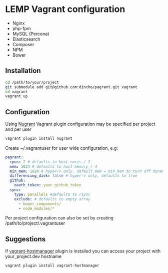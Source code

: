 LEMP Vagrant configuration
==========================

- Nginx
- php-fpm
- MySQL (Percona)
- Elasticsearch
- Composer
- NPM
- Bower


## Installation

```bash
cd /path/to/your/project
git submodule add git@github.com:dincho/pagrant.git vagrant
cd vagrant
vagrant up
```

## Configuration

Using [Nugrant](https://github.com/maoueh/nugrant) Vagrant plugin configuration may be specified per project and per user

```bash
vagrant plugin install nugrant
```

Create ~/.vagrantuser for user wide configuration, e.g:

```yml
pagrant:
  cpus: 2 # defaults to host cores / 2
  mem: 1024 # defaults to host memory / 4
  min_mem: 1024 # hyper-v only, default mem = min_mem to turn off dynamic memory
  differencing_disk: false # hyper-v only, defaults to true
  github:
    oauth_token: your_github_token
  sync:
    type: parallels #defaults to rsync
    exclude: # defaults to empty array
      - bower_components/
      - node_modules/*
```

Per project configuration can also be set by creating /path/to/project/.vagrantuser

## Suggestions

If [vagrant-hostmanager](https://github.com/devopsgroup-io/vagrant-hostmanager) plugin is installed 
you can access your project with your_project.dev hostname

```bash
vagrant plugin install vagrant-hostmanager
```
